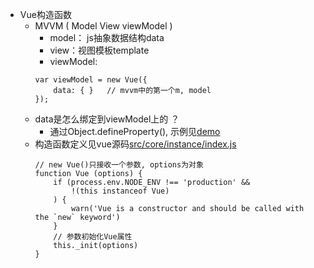 * Vue构造函数
    * MVVM ( Model View viewModel )
        * model： js抽象数据结构data
        * view：视图模板template
        * viewModel: 
        ```
        var viewModel = new Vue({
            data: { }   // mvvm中的第一个m, model
        });
        ```
    * data是怎么绑定到viewModel上的 ？
    	* 通过Object.defineProperty(), 示例见[demo](https://github.com/baoendemao/study-vue-source-code/tree/master/demos/use-vue/bind-data.js) 
    * 构造函数定义见vue源码[src/core/instance/index.js](https://github.com/vuejs/vue/blob/dev/src/core/instance/index.js)
	    ```
	    // new Vue()只接收一个参数, options为对象
	    function Vue (options) {
	        if (process.env.NODE_ENV !== 'production' &&
	            !(this instanceof Vue)
	        ) {
	            warn('Vue is a constructor and should be called with the `new` keyword')
	        }
	        // 参数初始化Vue属性
	        this._init(options)
	    }
    	```
